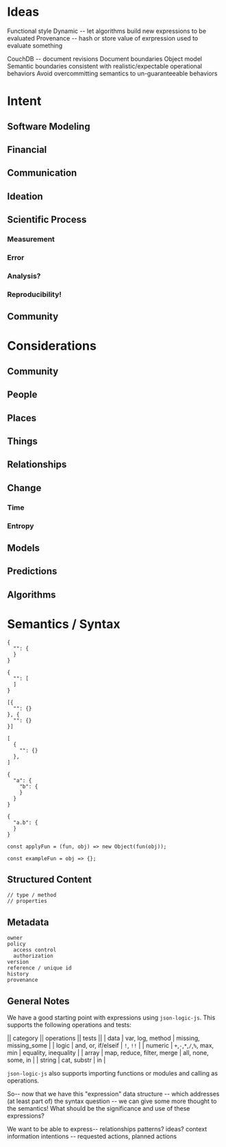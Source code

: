 # Ideas

Functional style
Dynamic -- let algorithms build new expressions to be evaluated
Provenance -- hash or store value of exrpression used to evaluate something

CouchDB -- document revisions
Document boundaries
Object model
  Semantic boundaries consistent with realistic/expectable operational behaviors
Avoid overcommitting semantics to un-guaranteeable behaviors

# Intent

## Software Modeling
## Financial
## Communication
## Ideation
## Scientific Process
### Measurement
### Error
### Analysis?
### Reproducibility!
## Community

# Considerations

## Community

## People

## Places

## Things

## Relationships

## Change

### Time

### Entropy

## Models

## Predictions

## Algorithms

# Semantics / Syntax

    {
      "": {
      }
    }

    {
      "": [
      ]
    }

    [{
      "": {}
    }, {
      "": {}
    }]

    [
      {
        "": {}
      },
    ]

    {
      "a": {
        "b": {
        }
      }
    }

    {
      "a.b": {
      }
    }

    const applyFun = (fun, obj) => new Object(fun(obj));

    const exampleFun = obj => {};

## Structured Content

    // type / method
    // properties

## Metadata

    owner
    policy
      access control
      authorization
    version
    reference / unique id
    history
    provenance

## General Notes

We have a good starting point with expressions using `json-logic-js`.
This supports the following operations and tests:

|| category   || operations                   || tests                ||
| data        | var, log, method              | missing, missing_some |
| logic       | and, or, if/elseif            | `!`, `!!`             |
| numeric     | `+`,`-`,`*`,`/`,`%`, max, min | equality, inequality  |
| array       | map, reduce, filter, merge    | all, none, some, in   |
| string      | cat, substr                   | in                    |

`json-logic-js` also supports importing functions or modules and calling as
operations.

So-- now that we have this "expression" data structure -- which addresses (at
least part of) the syntax question --  we can give some more thought to the
semantics! What should be the significance and use of these expressions?

We want to be able to express--
relationships
patterns?
ideas?
context
information
intentions -- requested actions, planned actions

